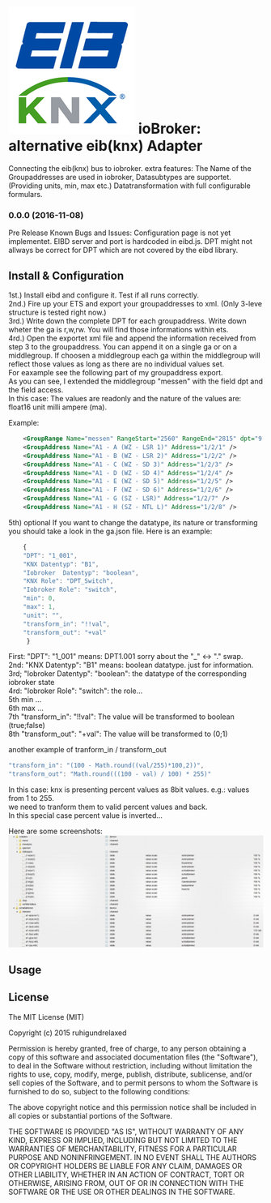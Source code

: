 ![Logo](knx.png)
ioBroker: alternative eib(knx) Adapter
==============

Connecting the eib(knx) bus to iobroker. 
extra features:
    The Name of the Groupaddresses are used in iobroker,
    Datasubtypes are supportet. (Providing units, min, max etc.)
    Datatransformation with full configurable formulars.


### 0.0.0 (2016-11-08)
Pre Release
Known Bugs and Issues:
Configuration page is not yet implementet. EIBD server and port is hardcoded in eibd.js.
DPT might not allways be correct for DPT which are not covered by the eibd library.


## Install & Configuration

1st.)   Install eibd and configure it. Test if all runs correctly.<br>
2nd.)   Fire up your ETS and export your groupaddresses to xml. (Only 3-leve structure is tested right now.)<br>
3rd.)   Write down the complete DPT for each groupaddress. Write down wheter the ga is r,w,rw. You will find those          informations within ets.<br>
4rd.)   Open the exportet xml file and append the information received from step 3 to the groupaddress.
You can append it on a single ga or on a middlegroup. If choosen a middlegroup each ga within the middlegroup will reflect those values as long as there are no individual values set.<br>
For eaxample see the following part of my groupaddress export.<br>
As you can see, I extended the middlegroup "messen" with the field dpt and the field access.<br>
In this case: The values are readonly and the nature of the values are: float16 unit milli ampere (ma).<br>

Example:
```xml
    <GroupRange Name="messen" RangeStart="2560" RangeEnd="2815" dpt="9.021" access="r">
    <GroupAddress Name="A1 - A (WZ - LSR 1)" Address="1/2/1" />
    <GroupAddress Name="A1 - B (WZ - LSR 2)" Address="1/2/2" />
    <GroupAddress Name="A1 - C (WZ - SD 3)" Address="1/2/3" />
    <GroupAddress Name="A1 - D (WZ - SD 4)" Address="1/2/4" />
    <GroupAddress Name="A1 - E (WZ - SD 5)" Address="1/2/5" />
    <GroupAddress Name="A1 - F (WZ - SD 6)" Address="1/2/6" />
    <GroupAddress Name="A1 - G (SZ - LSR)" Address="1/2/7" />
    <GroupAddress Name="A1 - H (SZ - NTL L)" Address="1/2/8" />
```

5th) optional
If you want to change the datatype, its nature or transforming you should take a look in the ga.json file.
Here is an example:
```javascript
    {
    "DPT": "1_001",
    "KNX Datentyp": "B1",
    "Iobroker  Datentyp": "boolean",
    "KNX Role": "DPT_Switch",
    "Iobroker Role": "switch",
    "min": 0,
    "max": 1,
    "unit": "",
    "transform_in": "!!val",
    "transform_out": "+val"
     }
```

First: "DPT": "1_001" means: DPT1.001 sorry about the "_" <-> "." swap. <br>
2nd: "KNX Datentyp": "B1" means: boolean datatype. just for information. <br>
3rd; "Iobroker Datentyp": "boolean": the datatype of the corresponding iobroker state <br>
4rd: "Iobroker Role": "switch": the role... <br>
5th min ... <br>
6th max ... <br>
7th  "transform_in": "!!val": The value will be transformed to boolean (true;false) <br> 
8th  "transform_out": "+val": The value will be transformed to (0;1)<br>

another example of tranform_in / transform_out<br>

```javascript
"transform_in": "(100 - Math.round((val/255)*100,2))",
"transform_out": "Math.round(((100 - val) / 100) * 255)"
```

In this case:
knx is presenting percent values as 8bit values. e.g.: values from 1 to 255. <br>
we need to tranform them to valid percent values and back.<br>
In this special case percent value is inverted...<br>


Here are some screenshots:
![screenshot](screenshot1.jpg)





## Usage

## License

The MIT License (MIT)

Copyright (c) 2015 ruhigundrelaxed

Permission is hereby granted, free of charge, to any person obtaining a copy
of this software and associated documentation files (the "Software"), to deal
in the Software without restriction, including without limitation the rights
to use, copy, modify, merge, publish, distribute, sublicense, and/or sell
copies of the Software, and to permit persons to whom the Software is
furnished to do so, subject to the following conditions:

The above copyright notice and this permission notice shall be included in
all copies or substantial portions of the Software.

THE SOFTWARE IS PROVIDED "AS IS", WITHOUT WARRANTY OF ANY KIND, EXPRESS OR
IMPLIED, INCLUDING BUT NOT LIMITED TO THE WARRANTIES OF MERCHANTABILITY,
FITNESS FOR A PARTICULAR PURPOSE AND NONINFRINGEMENT. IN NO EVENT SHALL THE
AUTHORS OR COPYRIGHT HOLDERS BE LIABLE FOR ANY CLAIM, DAMAGES OR OTHER
LIABILITY, WHETHER IN AN ACTION OF CONTRACT, TORT OR OTHERWISE, ARISING FROM,
OUT OF OR IN CONNECTION WITH THE SOFTWARE OR THE USE OR OTHER DEALINGS IN
THE SOFTWARE.
